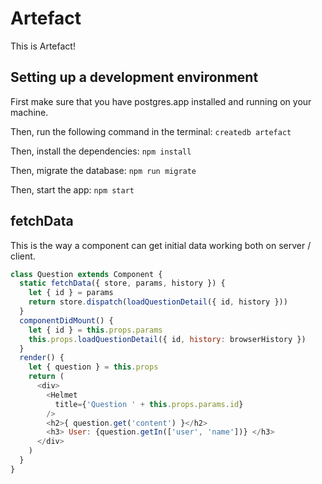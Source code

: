 # Artefact

This is Artefact!

## Setting up a development environment

First make sure that you have postgres.app installed and running on your machine.

Then, run the following command in the terminal:
`createdb artefact`

Then, install the dependencies:
`npm install`

Then, migrate the database:
`npm run migrate`

Then, start the app:
`npm start`


## fetchData

This is the way a component can get initial data working both on server / client.

```js
class Question extends Component {
  static fetchData({ store, params, history }) {
    let { id } = params
    return store.dispatch(loadQuestionDetail({ id, history }))
  }
  componentDidMount() {
    let { id } = this.props.params
    this.props.loadQuestionDetail({ id, history: browserHistory })
  }
  render() {
    let { question } = this.props
    return (
      <div>
        <Helmet
          title={'Question ' + this.props.params.id}
        />
        <h2>{ question.get('content') }</h2>
        <h3> User: {question.getIn(['user', 'name'])} </h3>
      </div>
    )
  }
}
```
